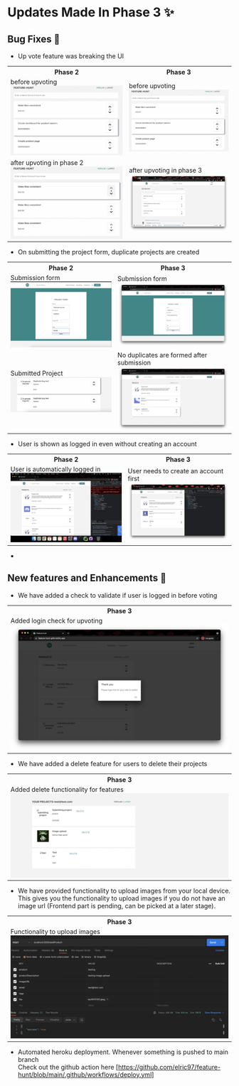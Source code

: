 # Updates Made In Phase 3 ✨

## Bug Fixes 🐛

* Up vote feature was breaking the UI
<table>
    <tr>
        <th>Phase 2</th>
        <th>Phase 3</th>
    </tr>
    <tr>
        <td>
            before upvoting
        <img src="../docs/phase_3_images/before_upvote.png">
        </td>
        <td>
            before upvoting<br>
            <img src="../docs/phase_3_images/before_upvote.png">
        </td>
    </tr>
      <tr>
        <td>
            after upvoting in phase 2
        <img src="../docs/phase_3_images/after_upvote_breaking.png">
        </td>
        <td>
            after upvoting in phase 3<br>
            <img src="../docs/phase_3_images/working_feature_upvote.png">
        </td>
    </tr>
  </table>

* On submitting the project form, duplicate projects are created
<table>
    <tr>
        <th>Phase 2</th>
        <th>Phase 3</th>
    </tr>
    <tr>
        <td>
            Submission form
        <img src="../docs/phase_3_images/submission_form.png">
        </td>
        <td>
            Submission form
        <img src="../docs/phase_3_images/updated_submission_form.png">
        </td>
    </tr>
      <tr>
        <td>
            Submitted Project
        <img src="../docs/phase_3_images/submitted_project.png">
        </td>
        <td>
            No duplicates are formed after submission
        <img src="../docs/phase_3_images/updated_project.png">
        </td>
    </tr>
  </table>

* User is shown as logged in even without creating an account
<table>
    <tr>
        <th>Phase 2</th>
        <th>Phase 3</th>
    </tr>
    <tr>
        <td>
            User is automatically logged in
        <img src="../docs/phase_3_images/auto_loggedin.png">
        </td>
        <td>
            User needs to create an account first
        <img src="../docs/phase_3_images/login.png">
        </td>
    </tr>
  </table>

*  

## New features and Enhancements 🎉

* We have added a check to validate if user is logged in before voting
<table>
    <tr>
        <th>Phase 3</th>
    </tr>
    <tr>
        <td>
	Added login check for upvoting
	<img src="../docs/phase_3_images/login_check.png">
	</td>
    </tr>
</table>

* We have added a delete feature for users to delete their projects
<table>
    <tr>
        <th>Phase 3</th>
    </tr>
    <tr>
        <td>
	Added delete functionality for features
	<img src="../docs/phase_3_images/delete_project.png">
	</td>
    </tr>
 </table>

* We have provided functionality to upload images from your local device. This gives you the functionality to upload images if you do not have an image url (Frontend part is pending, can be picked at a later stage).
<table>
    <tr>
        <th>Phase 3</th>
    </tr>
    <tr>
        <td>
	Functionality to upload images
	<img src="../docs/phase_3_images/upload_image.png">
	</td>
    </tr>
</table>


* Automated heroku deployment. Whenever something is pushed to main branch
<br> Check out the github action here [https://github.com/elric97/feature-hunt/blob/main/.github/workflows/deploy.yml]
